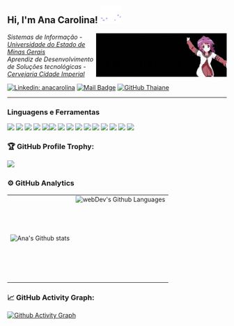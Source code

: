 <h2> Hi, I'm Ana Carolina! <img src="giphy.gif" width="50"></h2>

<img align='right' src="Welcome.gif" width="300">
<p><em> Sistemas de Informação - <a href="https://www.uemg.br/">Universidade do Estado de Minas Gerais</a>
</br> Aprendiz de Desenvolvimento de Soluções tecnológicas - <a href="https://www.linkedin.com/company/cervejariacidadeimperial/"> Cervejaria Cidade Imperial</a></em></p>

[![Linkedin: anacarolina](https://img.shields.io/badge/-anacarolina-blue?style=flat-square&logo=Linkedin&logoColor=white&link=https://www.linkedin.com/in/anacarolina/)](https://www.linkedin.com/in/souzanac)
[![Mail Badge](https://img.shields.io/badge/-gmail-c14438?style=flat&logo=Gmail&logoColor=white&link=mailto:eryajf@163.com)](mailto:anacaroli.dev@gmail.com)
[![GitHub Thaiane](https://img.shields.io/github/followers/souzanac?label=follow&style=social)](https://github.com/souzanac)

---

### Linguagens e Ferramentas

<img src="https://img.shields.io/badge/Windows-0078D6?style=flat&logo=windows&logoColor=white"> <img src="https://img.shields.io/badge/Linux-666666?style=flat&logo=linux&logoColor=white">
<img src="https://img.shields.io/badge/Arch_Linux-1793D1?style=flat&logo=arch-linux&logoColor=white">
<img src="http://img.shields.io/badge/-VS%20Code-007ACC?style=flat&logo=visual%20studio%20code&logoColor=white">
<img src="http://img.shields.io/badge/-Git-F1502F?style=flat&logo=git&logoColor=FFFFFF"><img src="http://img.shields.io/badge/-Github-000000?style=flat&logo=github&logoColor=FFFFFF">
<img src="https://img.shields.io/badge/Canva-%2300C4CC.svg?style=flat&logo=Canva&logoColor=white">
<img src="https://img.shields.io/badge/figma-%23F24E1E.svg?style=flat&logo=figma&logoColor=white">
<img src="https://img.shields.io/badge/Gimp-657D8B?style=flat&logo=gimp&logoColor=FFFFFF">
<img src = "https://img.shields.io/badge/-HTML5-E34F26?style=flat&logo=html5&logoColor=white"> 
<img src = "https://img.shields.io/badge/-CSS3-1572B6?style=flat&logo=css3&logoColor=white">
<img src="https://img.shields.io/badge/-JavaScript-eed718?style=flat&logo=javascript&logoColor=ffffff">
<img src="https://img.shields.io/badge/jquery-%230769AD.svg?style=flat&logo=jquery&logoColor=white">
<img src="https://img.shields.io/badge/-React-000000?style=flat&logo=react&logoColor=00c8ff">
<img src="https://img.shields.io/badge/-Node.js-3C873A?style=flat&logo=Node.js&logoColor=white">


### 🏆 GitHub Profile Trophy:
<a href="https://github.com/ryo-ma/github-profile-trophy">
  <img width=800 src="https://github-profile-trophy.vercel.app/?username=souzanac&column=8&theme=darkhub&no-frame=true&no-bg=true"/>
</a>

### ⚙️ GitHub Analytics
<table>
  <tr>
    <td>
<img align="left" src="https://github-readme-stats.vercel.app/api?username=s&theme=nord&show_icons=true&count_private=true"alt="Ana's Github stats" />
    </td>
  <td>
    <img height="195px" align="right" alt="webDev's Github Languages" src="https://github-profile-summary-cards.vercel.app/api/cards/repos-per-language?username=souzanac&theme=nord_dark" />
 </td>
  </tr>
</table>

### 📈 GitHub Activity Graph:
 [![Github Activity Graph](https://github-readme-activity-graph.vercel.app/graph?username=souzanac&theme=github)](https://github.com/darshanr27)
